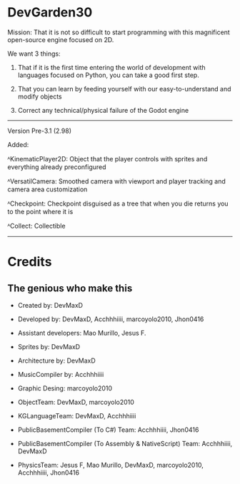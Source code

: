 # DevGarden30
Mission:
That it is not so difficult to start programming with this magnificent open-source engine focused on 2D.

We want 3 things:

1. That if it is the first time entering the world of development with languages ​​focused on Python, you can take a good first step.

2. That you can learn by feeding yourself with our easy-to-understand and modify objects

3. Correct any technical/physical failure of the Godot engine



--------

Version Pre-3.1 (2.98)

Added:

ᴬKinematicPlayer2D: Object that the player controls with sprites and everything already preconfigured

ᴬVersatilCamera: Smoothed camera with viewport and player tracking and camera area customization

ᴬCheckpoint: Checkpoint disguised as a tree that when you die returns you to the point where it is

ᴬCollect: Collectible



-----

# Credits
## The genious who make this


- Created by: DevMaxD
- Developed by: DevMaxD, Acchhhiiii, marcoyolo2010, Jhon0416
- Assistant developers: Mao Murillo, Jesus F.
- Sprites by: DevMaxD
- Architecture by: DevMaxD
- MusicCompiler by: Acchhhiiii
- Graphic Desing: marcoyolo2010

- ObjectTeam: DevMaxD, marcoyolo2010
- KGLanguageTeam: DevMaxD, Acchhhiiii
- PublicBasementCompiler (To C#) Team: Acchhhiiii, Jhon0416
- PublicBasementCompiler (To Assembly & NativeScript) Team: Acchhhiiii, DevMaxD
- PhysicsTeam: Jesus F, Mao Murillo, DevMaxD, marcoyolo2010, Acchhhiiii, Jhon0416

